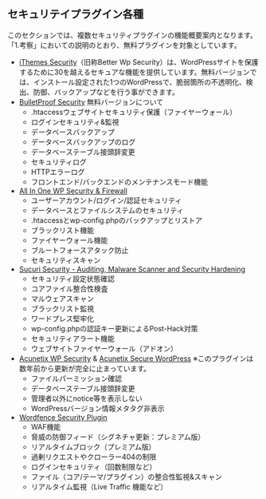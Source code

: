 ## セキュリテイプラグイン各種

このセクションでは、複数セキュリティプラグインの機能概要案内となります。「1.考察」においての説明のとおり、無料プラグインを対象としています。

- [iThemes Security](https://wordpress.org/plugins/better-wp-security/)（旧称Better Wp Security）は、WordPressサイトを保護するために30を越えるセキュアな機能を提供しています。無料バージョンでは、インストール設定された1つのWordPressで、脆弱箇所の不透明化、検出、防御、バックアップなどを行う事ができます。
- [BulletProof Security](https://wordpress.org/plugins/bulletproof-security/) 無料バージョンについて
  - .htaccessウェブサイトセキュリティ保護（ファイヤーウォール）
  - ログインセキュリティ&監視
  - データベースバックアップ
  - データベースバックアップのログ
  - データベーステーブル接頭辞変更
  - セキュリティログ
  - HTTPエラーログ
  - フロントエンド/バックエンドのメンテナンスモード機能
- [All In One WP Security & Firewall](https://ja.wordpress.org/plugins/all-in-one-wp-security-and-firewall/)
  - ユーザーアカウント/ログイン/認証セキュリティ
  - データベースとファイルシステムのセキュリティ
  - .htaccessとwp-config.phpのバックアップとリストア
  - ブラックリスト機能
  - ファイヤーウォール機能
  - ブルートフォースアタック防止
  - セキュリティスキャン
- [Sucuri Security - Auditing, Malware Scanner and Security Hardening](https://wordpress.org/plugins/sucuri-scanner/)
  - セキュリティ設定状態確認
  - コアファイル整合性検査
  - マルウェアスキャン
  - ブラックリスト監視
  - ワードプレス堅牢化
  - wp-config.phpの認証キー更新によるPost-Hack対策
  - セキュリティアラート機能
  - ウェブサイトファイヤーウォール（アドオン）
- [Acunetix WP Security](https://wordpress.org/plugins/wp-security-scan/) & [Acunetix Secure WordPress](https://wordpress.org/plugins/secure-wordpress/) ※このプラグインは数年前から更新が完全に止まっています。
  - ファイルパーミッション確認
  - データベーステーブル接頭辞変更
  - 管理者以外にnotice等を表示しない
  - WordPressバージョン情報メタタグ非表示
- [Wordfence Security Plugin](https://en-gb.wordpress.org/plugins/wordfence/)
  - WAF機能
  - 脅威の防御フィード（シグネチャ更新：プレミアム版）
  - リアルタイムブロック（プレミアム版）
  - 過剰リクエストやクローラー404の制限
  - ログインセキュリティ（回数制限など）
  - ファイル（コア/テーマ/プラグイン）の整合性監視&スキャン
  - リアルタイム監視（Live Traffic 機能など）
